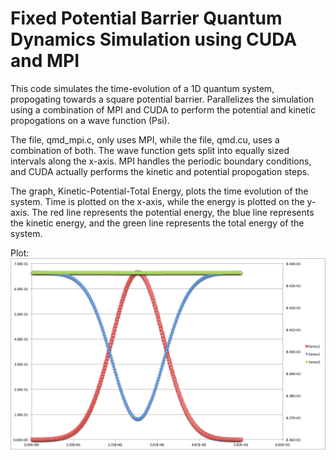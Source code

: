 # Fixed Potential Barrier Quantum Dynamics Simulation using CUDA and MPI

This code simulates the time-evolution of a 1D quantum system, propogating towards a square potential barrier. Parallelizes the simulation using a combination of MPI and CUDA to perform the potential and kinetic propogations on a wave function (Psi).

The file, qmd_mpi.c, only uses MPI, while the file, qmd.cu, uses a combination of both. The wave function gets split into equally sized intervals along the x-axis. MPI handles the periodic boundary conditions, and CUDA actually performs the kinetic and potential propogation steps.

The graph, Kinetic-Potential-Total Energy, plots the time evolution of the system. Time is plotted on the x-axis, while the energy is plotted on the y-axis. The red line represents the potential energy, the blue line represents the kinetic energy, and the green line represents the total energy of the system.

Plot:
![alt text][plot]


[plot]: https://github.com/KeijiBranshi/Git/blob/master/Physics/hpc_excercises/quantum_dynamics/Kinetic-Potential-Total%20Energy.png "Kinetic-Potential-Total Energy vs Time"
